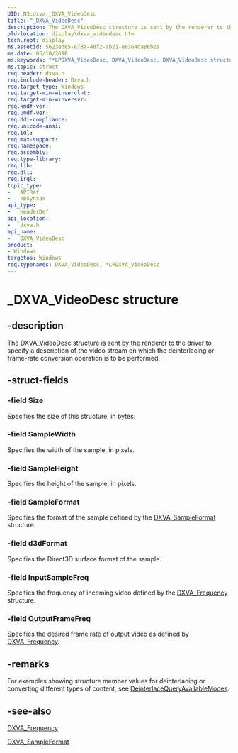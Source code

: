 ```yaml
---
UID: NS:dxva._DXVA_VideoDesc
title: "_DXVA_VideoDesc"
description: The DXVA_VideoDesc structure is sent by the renderer to the driver to specify a description of the video stream on which the deinterlacing or frame-rate conversion operation is to be performed.
old-location: display\dxva_videodesc.htm
tech.root: display
ms.assetid: 5623ed85-e78a-48f2-ab21-e6364da86b2a
ms.date: 05/10/2018
ms.keywords: "*LPDXVA_VideoDesc, DXVA_VideoDesc, DXVA_VideoDesc structure [Display Devices], LPDXVA_VideoDesc, LPDXVA_VideoDesc structure pointer [Display Devices], _DXVA_VideoDesc, display.dxva_videodesc, dxva/DXVA_VideoDesc, dxva/LPDXVA_VideoDesc, dxvaref_1b9d87d3-06b4-4a61-9cb1-9752c55ef865.xml"
ms.topic: struct
req.header: dxva.h
req.include-header: Dxva.h
req.target-type: Windows
req.target-min-winverclnt: 
req.target-min-winversvr: 
req.kmdf-ver: 
req.umdf-ver: 
req.ddi-compliance: 
req.unicode-ansi: 
req.idl: 
req.max-support: 
req.namespace: 
req.assembly: 
req.type-library: 
req.lib: 
req.dll: 
req.irql: 
topic_type:
-	APIRef
-	kbSyntax
api_type:
-	HeaderDef
api_location:
-	dxva.h
api_name:
-	DXVA_VideoDesc
product:
- Windows
targetos: Windows
req.typenames: DXVA_VideoDesc, *LPDXVA_VideoDesc
---
```


# _DXVA_VideoDesc structure


## -description


The DXVA_VideoDesc structure is sent by the renderer to the driver to specify a description of the video stream on which the deinterlacing or frame-rate conversion operation is to be performed.


## -struct-fields




### -field Size

Specifies the size of this structure, in bytes.


### -field SampleWidth

Specifies the width of the sample, in pixels.


### -field SampleHeight

Specifies the height of the sample, in pixels.


### -field SampleFormat

Specifies the format of the sample defined by the <a href="https://msdn.microsoft.com/library/windows/hardware/ff564045">DXVA_SampleFormat</a> structure.


### -field d3dFormat

Specifies the Direct3D surface format of the sample.


### -field InputSampleFreq

Specifies the frequency of incoming video defined by the <a href="https://msdn.microsoft.com/library/windows/hardware/ff563969">DXVA_Frequency</a> structure.


### -field OutputFrameFreq

Specifies the desired frame rate of output video as defined by <a href="https://msdn.microsoft.com/library/windows/hardware/ff563969">DXVA_Frequency</a>.


## -remarks



For examples showing structure member values for deinterlacing or converting different types of content, see <a href="https://msdn.microsoft.com/be721bde-3c72-4942-9f33-5ea1bf2d187c">DeinterlaceQueryAvailableModes</a>.




## -see-also




<a href="https://msdn.microsoft.com/library/windows/hardware/ff563969">DXVA_Frequency</a>



<a href="https://msdn.microsoft.com/library/windows/hardware/ff564045">DXVA_SampleFormat</a>
 

 

